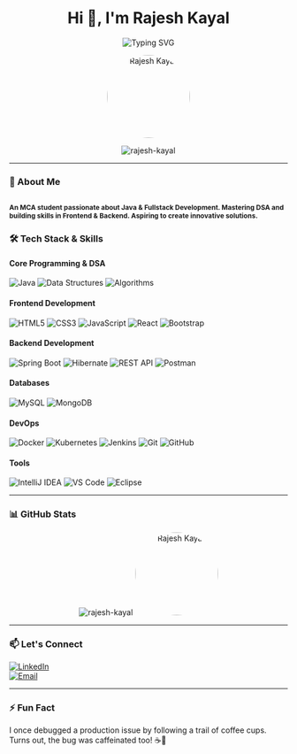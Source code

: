 <h1 align="center">Hi 👋, I'm Rajesh Kayal</h1>

<p align="center">
  <img src="https://readme-typing-svg.demolab.com?font=Fira+Code&size=25&duration=2000&pause=1000&color=00FF00&center=true&vCenter=true&width=500&lines=Learning+Java+%26+DSA+%F0%9F%92%BB;Java+Fullstack+Development;Building+Projects+with+Passion+%E2%9C%8C%EF%B8%8F" alt="Typing SVG" />
</p>

 <p align="center">
  <img src="https://media.licdn.com/dms/image/v2/D5603AQGI_HxLH4VXDg/profile-displayphoto-shrink_200_200/B56ZSe3cNlHQAY-/0/1737832122082?e=1747267200&v=beta&t=fq1hEBFxyUw2-ir01OXkgsdEmF06YY1y1dTA_6yKmCA" alt="Rajesh Kayal" width="150" style="border-radius: 50%;"/>
</p>
<p align="center">
  <img src="https://komarev.com/ghpvc/?username=rajesh-kayal&label=Profile%20views&color=0e75b6&style=flat" alt="rajesh-kayal" />
</p>
<!-- <h5 align="center">Aspiring Java Developer | Mastering DSA & Java Fullstack Development </h5> -->


---

### 🚀 About Me
<span style="font-size: 12px;">An MCA student passionate about Java & Fullstack Development. Mastering DSA and building skills in Frontend & Backend. Aspiring to create innovative solutions.</span>
---

### 🛠️ Tech Stack & Skills

#### **Core Programming & DSA**
![Java](https://img.shields.io/badge/Java-ED8B00?style=for-the-badge&logo=openjdk&logoColor=white)
![Data Structures](https://img.shields.io/badge/Data_Structures-FF6C37?style=for-the-badge&logo=java&logoColor=white)
![Algorithms](https://img.shields.io/badge/Algorithms-FF6C37?style=for-the-badge&logo=java&logoColor=white)

#### **Frontend Development**
![HTML5](https://img.shields.io/badge/HTML5-E34F26?style=for-the-badge&logo=html5&logoColor=white)
![CSS3](https://img.shields.io/badge/CSS3-1572B6?style=for-the-badge&logo=css3&logoColor=white)
![JavaScript](https://img.shields.io/badge/JavaScript-F7DF1E?style=for-the-badge&logo=javascript&logoColor=black)
![React](https://img.shields.io/badge/React-20232A?style=for-the-badge&logo=react&logoColor=61DAFB)
![Bootstrap](https://img.shields.io/badge/Bootstrap-563D7C?style=for-the-badge&logo=bootstrap&logoColor=white)

#### **Backend Development**
![Spring Boot](https://img.shields.io/badge/Spring_Boot-6DB33F?style=for-the-badge&logo=spring-boot&logoColor=white)
![Hibernate](https://img.shields.io/badge/Hibernate-59666C?style=for-the-badge&logo=hibernate&logoColor=white)
![REST API](https://img.shields.io/badge/REST_API-FF6C37?style=for-the-badge&logo=rest-api&logoColor=white)
![Postman](https://img.shields.io/badge/Postman-FF6C37?style=for-the-badge&logo=postman&logoColor=white)

#### **Databases**
![MySQL](https://img.shields.io/badge/MySQL-4479A1?style=for-the-badge&logo=mysql&logoColor=white)
![MongoDB](https://img.shields.io/badge/MongoDB-47A248?style=for-the-badge&logo=mongodb&logoColor=white)


#### **DevOps**
![Docker](https://img.shields.io/badge/Docker-2496ED?style=for-the-badge&logo=docker&logoColor=white)
![Kubernetes](https://img.shields.io/badge/Kubernetes-326CE5?style=for-the-badge&logo=kubernetes&logoColor=white)
![Jenkins](https://img.shields.io/badge/Jenkins-D24939?style=for-the-badge&logo=jenkins&logoColor=white)
![Git](https://img.shields.io/badge/Git-F05032?style=for-the-badge&logo=git&logoColor=white)
![GitHub](https://img.shields.io/badge/GitHub-181717?style=for-the-badge&logo=github&logoColor=white)

#### **Tools**
![IntelliJ IDEA](https://img.shields.io/badge/IntelliJ_IDEA-000000?style=for-the-badge&logo=intellij-idea&logoColor=white)
![VS Code](https://img.shields.io/badge/VS_Code-007ACC?style=for-the-badge&logo=visual-studio-code&logoColor=white)
![Eclipse](https://img.shields.io/badge/Eclipse-2C2255?style=for-the-badge&logo=eclipse&logoColor=white)

---

### 📊 GitHub Stats



<p align="center">
  <img src="https://github-readme-stats.vercel.app/api?username=rajesh-kayal&show_icons=true&theme=dark&hide_border=true" alt="rajesh-kayal" />
  <img src="https://media.licdn.com/dms/image/v2/D5603AQGI_HxLH4VXDg/profile-displayphoto-shrink_200_200/B56ZSe3cNlHQAY-/0/1737832122082?e=1747267200&v=beta&t=fq1hEBFxyUw2-ir01OXkgsdEmF06YY1y1dTA_6yKmCA" alt="Rajesh Kayal" width="150" style="border-radius: 50%;"/>
</p>

---

### 📫 Let's Connect

[![LinkedIn](https://img.shields.io/badge/LinkedIn-rajesh110-blue?style=for-the-badge&logo=linkedin)](https://linkedin.com/in/rajesh110)  
[![Email](https://img.shields.io/badge/Email-rajeshkayal8001@gmail.com-red?style=for-the-badge&logo=gmail)](mailto:rajeshkayal8001@gmail.com)

---

### ⚡ Fun Fact
I once debugged a production issue by following a trail of coffee cups. Turns out, the bug was caffeinated too! ☕🐞
